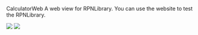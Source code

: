 CalculatorWeb
A web view for RPNLibrary.
You can use the website to test the RPNLibrary.


<a href="https://www.codacy.com/app/bartlomiej.gora/CalculatorWeb?utm_source=github.com&amp;utm_medium=referral&amp;utm_content=bartlomiej-gora/CalculatorWeb&amp;utm_campaign=Badge_Grade"><img src="https://api.codacy.com/project/badge/Grade/8bc8c95841d24544ac6a4a43c940c4bf"/></a>
<a href="https://www.codacy.com/app/bartlomiej.gora/CalculatorWeb?utm_source=github.com&amp;utm_medium=referral&amp;utm_content=bartlomiej-gora/CalculatorWeb&amp;utm_campaign=Badge_Coverage"><img src="https://api.codacy.com/project/badge/Coverage/8bc8c95841d24544ac6a4a43c940c4bf"/></a>
